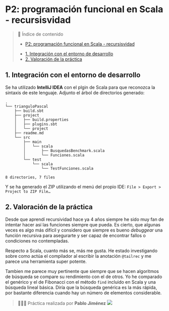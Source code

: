 # P2: programación funcional en Scala - recursisvidad


> 📇 Índice de contenido
> - [P2: programación funcional en Scala - recursisvidad](#p2--programaci-n-funcional-en-scala---recursisvidad)
>  * [1. Integración con el entorno de desarrollo](#1-integraci-n-con-el-entorno-de-desarrollo)
>  * [2. Valoración de la práctica](#2-valoraci-n-de-la-pr-ctica)


## 1. Integración con el entorno de desarrollo

Se ha utilizado **IntelliJ IDEA** con el plgin de Scala para que reconozca la sintaxis de este lenguaje. Adjunto el árbol de directorios generado:

```
.
└── trianguloPascal
    ├── build.sbt
    ├── project
    │   ├── build.properties
    │   ├── plugins.sbt
    │   └── project
    ├── readme.md
    └── src
        ├── main
        │   └── scala
        │       ├── BusquedasBenchmark.scala
        │       └── Funciones.scala
        └── test
            └── scala
                └── TestFunciones.scala

8 directories, 7 files
```

Y se ha generado el ZIP utilizando el menú del propio IDE: `File > Export > Project to ZIP File…`

## 2. Valoración de la práctica

Desde que aprendí recursividad hace ya 4 años siempre he sido muy fan de intentar hacer así las funciones siempre que pueda. Es cierto, que algunas veces es algo más difícil y considero que siempre es bueno *debuggear* una función recursiva para asegurarte y ser capaz de encontrar fallos o condiciones no contempladas.

Respecto a Scala, cuanto más se, más me gusta. He estado investigando sobre como actúa el compilador al escribir la anotación `@tailrec` y me parece una herramienta super potente.

Tambien me parece muy pertinente que siempre que se hacen algoritmos de búsqueda se compare su rendimiento con el de otros. Yo he comparado el genérico y el de Fibonacci con el método `find` incluido en Scala y una búsqueda lineal básica. Diría que la búsqueda genérica es la más rápida, por bastante diferencia cuando hay un número de elementos considerable.


> 👨🏻‍💻 Práctica realizada por **Pablo Jiménez** <a href="mailto:pablojjimenez0@gmail.com"><img src="https://img.shields.io/badge/pablojjimenez0@gmail.com-c14438?style=flat&logo=Gmail&logoColor=white&link=mailto:pablojjimenez0@gmail.com"></a>
